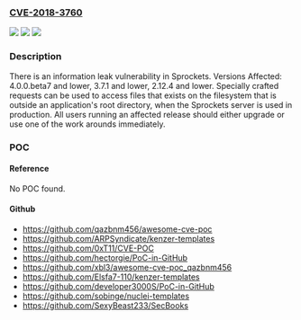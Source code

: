 ### [CVE-2018-3760](https://cve.mitre.org/cgi-bin/cvename.cgi?name=CVE-2018-3760)
![](https://img.shields.io/static/v1?label=Product&message=Sprockets&color=blue)
![](https://img.shields.io/static/v1?label=Version&message=n%2Fa&color=blue)
![](https://img.shields.io/static/v1?label=Vulnerability&message=Path%20Traversal%20(CWE-22)&color=brighgreen)

### Description

There is an information leak vulnerability in Sprockets. Versions Affected: 4.0.0.beta7 and lower, 3.7.1 and lower, 2.12.4 and lower. Specially crafted requests can be used to access files that exists on the filesystem that is outside an application's root directory, when the Sprockets server is used in production. All users running an affected release should either upgrade or use one of the work arounds immediately.

### POC

#### Reference
No POC found.

#### Github
- https://github.com/qazbnm456/awesome-cve-poc
- https://github.com/ARPSyndicate/kenzer-templates
- https://github.com/0xT11/CVE-POC
- https://github.com/hectorgie/PoC-in-GitHub
- https://github.com/xbl3/awesome-cve-poc_qazbnm456
- https://github.com/Elsfa7-110/kenzer-templates
- https://github.com/developer3000S/PoC-in-GitHub
- https://github.com/sobinge/nuclei-templates
- https://github.com/SexyBeast233/SecBooks

